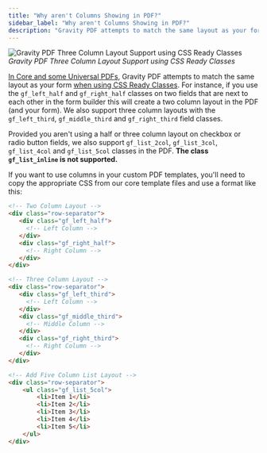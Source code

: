 ```yaml
---
title: "Why aren't Columns Showing in PDF?"
sidebar_label: "Why aren't Columns Showing in PDF?"
description: "Gravity PDF attempts to match the same layout as your form when using CSS Ready Classes. We support two- and three-column layouts."
---
```


![Gravity PDF Three Column Layout Support using CSS Ready Classes](https://resources.gravitypdf.com/uploads/2016/05/three-column-layout.png)
_Gravity PDF Three Column Layout Support using CSS Ready Classes_

[In Core and some Universal PDFs](user-css-ready-classes.md), Gravity PDF attempts to match the same layout as your form [when using CSS Ready Classes](https://docs.gravityforms.com/css-ready-classes/). For instance, if you use the `gf_left_half` and `gf_right_half` classes on two fields that are next to each other in the form builder this will create a two column layout in the PDF (and your form). We also support three column layouts with the `gf_left_third`, `gf_middle_third` and `gf_right_third` field classes.

Provided you aren't using a half or three column layout on checkbox or radio button fields, we also support `gf_list_2col`, `gf_list_3col`, `gf_list_4col` and `gf_list_5col` classes in the PDF. **The class `gf_list_inline` is not supported.**

If you want to use columns in your custom PDF templates, you'll need to copy the appropriate CSS from our core template files and use a format like this:

```html
<!-- Two Column Layout -->
<div class="row-separator">
   <div class="gf_left_half">
     <!-- Left Column -->
   </div>
   <div class="gf_right_half">
     <!-- Right Column -->
   </div>
</div>

<!-- Three Column Layout -->
<div class="row-separator">
   <div class="gf_left_third">
     <!-- Left Column -->
   </div>
   <div class="gf_middle_third">
     <!-- Middle Column -->
   </div>
   <div class="gf_right_third">
     <!-- Right Column -->
   </div>
</div>

<!-- Add Five Column List Layout -->
<div class="row-separator">
    <ul class="gf_list_5col">
        <li>Item 1</li>
        <li>Item 2</li>
        <li>Item 3</li>
        <li>Item 4</li>
        <li>Item 5</li>
    </ul>
</div>
```
